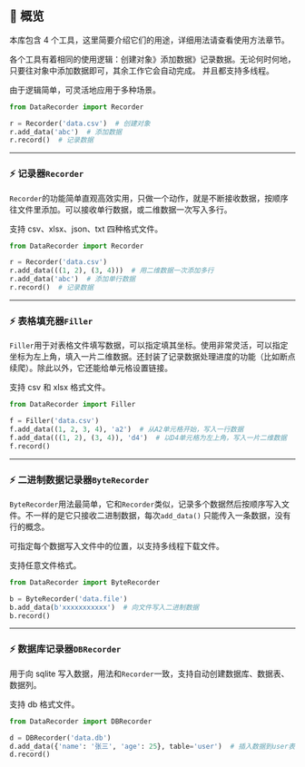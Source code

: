 ## 🎇 概览

本库包含 4 个工具，这里简要介绍它们的用途，详细用法请查看使用方法章节。

各个工具有着相同的使用逻辑：创建对象》添加数据》记录数据。无论何时何地，只要往对象中添加数据即可，其余工作它会自动完成。 并且都支持多线程。

由于逻辑简单，可灵活地应用于多种场景。

```python
from DataRecorder import Recorder

r = Recorder('data.csv')  # 创建对象
r.add_data('abc')  # 添加数据
r.record()  # 记录数据
```

---

### ⚡ 记录器`Recorder`

`Recorder`的功能简单直观高效实用，只做一个动作，就是不断接收数据，按顺序往文件里添加。可以接收单行数据，或二维数据一次写入多行。

支持 csv、xlsx、json、txt 四种格式文件。

```python
from DataRecorder import Recorder

r = Recorder('data.csv')
r.add_data(((1, 2), (3, 4)))  # 用二维数据一次添加多行
r.add_data('abc')  # 添加单行数据
r.record()  # 记录数据
```

---

### ⚡ 表格填充器`Filler`

`Filler`用于对表格文件填写数据，可以指定填其坐标。使用非常灵活，可以指定坐标为左上角，填入一片二维数据。还封装了记录数据处理进度的功能（比如断点续爬）。除此以外，它还能给单元格设置链接。

支持 csv 和 xlsx 格式文件。

```python
from DataRecorder import Filler

f = Filler('data.csv')
f.add_data((1, 2, 3, 4), 'a2')  # 从A2单元格开始，写入一行数据
f.add_data(((1, 2), (3, 4)), 'd4')  # 以D4单元格为左上角，写入一片二维数据
f.record()
```

---

### ⚡ 二进制数据记录器`ByteRecorder`

`ByteRecorder`用法最简单，它和`Recorder`类似，记录多个数据然后按顺序写入文件。不一样的是它只接收二进制数据，每次`add_data()`
只能传入一条数据，没有行的概念。

可指定每个数据写入文件中的位置，以支持多线程下载文件。

支持任意文件格式。

```python
from DataRecorder import ByteRecorder

b = ByteRecorder('data.file')
b.add_data(b'xxxxxxxxxxx')  # 向文件写入二进制数据
b.record()
```

---

### ⚡ 数据库记录器`DBRecorder`

用于向 sqlite 写入数据，用法和`Recorder`一致，支持自动创建数据库、数据表、数据列。

支持 db 格式文件。

```python
from DataRecorder import DBRecorder

d = DBRecorder('data.db')
d.add_data({'name': '张三', 'age': 25}, table='user')  # 插入数据到user表
d.record()
```